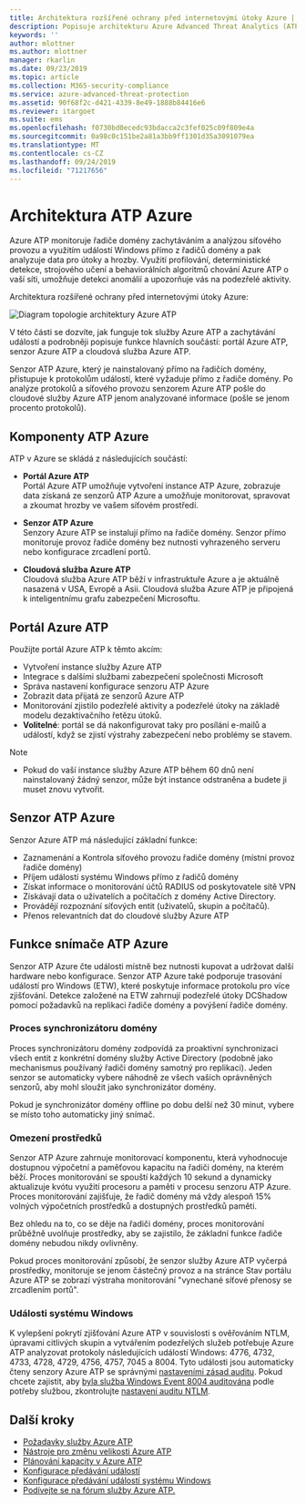 ```yaml
---
title: Architektura rozšířené ochrany před internetovými útoky Azure | Microsoft Docs
description: Popisuje architekturu Azure Advanced Threat Analytics (ATP).
keywords: ''
author: mlottner
ms.author: mlottner
manager: rkarlin
ms.date: 09/23/2019
ms.topic: article
ms.collection: M365-security-compliance
ms.service: azure-advanced-threat-protection
ms.assetid: 90f68f2c-d421-4339-8e49-1888b84416e6
ms.reviewer: itargoet
ms.suite: ems
ms.openlocfilehash: f0730bd0ecedc93bdacca2c3fef025c09f809e4a
ms.sourcegitcommit: 0a98c0c151be2a81a3bb9ff1301d35a3091079ea
ms.translationtype: MT
ms.contentlocale: cs-CZ
ms.lasthandoff: 09/24/2019
ms.locfileid: "71217656"
---
```

# <a name="azure-atp-architecture"></a>Architektura ATP Azure

Azure ATP monitoruje řadiče domény zachytáváním a analýzou síťového provozu a využitím událostí Windows přímo z řadičů domény a pak analyzuje data pro útoky a hrozby. Využití profilování, deterministické detekce, strojového učení a behaviorálních algoritmů chování Azure ATP o vaší síti, umožňuje detekci anomálií a upozorňuje vás na podezřelé aktivity.

Architektura rozšířené ochrany před internetovými útoky Azure:

![Diagram topologie architektury Azure ATP](media/atp-architecture-topology.png)

V této části se dozvíte, jak funguje tok služby Azure ATP a zachytávání událostí a podrobněji popisuje funkce hlavních součástí: portál Azure ATP, senzor Azure ATP a cloudová služba Azure ATP. 

Senzor ATP Azure, který je nainstalovaný přímo na řadičích domény, přistupuje k protokolům událostí, které vyžaduje přímo z řadiče domény. Po analýze protokolů a síťového provozu senzorem Azure ATP pošle do cloudové služby Azure ATP jenom analyzované informace (pošle se jenom procento protokolů). 

## <a name="azure-atp-components"></a>Komponenty ATP Azure
ATP v Azure se skládá z následujících součástí:

-   **Portál Azure ATP** <br>
Portál Azure ATP umožňuje vytvoření instance ATP Azure, zobrazuje data získaná ze senzorů ATP Azure a umožňuje monitorovat, spravovat a zkoumat hrozby ve vašem síťovém prostředí.  
-   **Senzor ATP Azure**<br>
Senzory Azure ATP se instalují přímo na řadiče domény. Senzor přímo monitoruje provoz řadiče domény bez nutnosti vyhrazeného serveru nebo konfigurace zrcadlení portů.

-   **Cloudová služba Azure ATP**<br>
Cloudová služba Azure ATP běží v infrastruktuře Azure a je aktuálně nasazená v USA, Evropě a Asii. Cloudová služba Azure ATP je připojená k inteligentnímu grafu zabezpečení Microsoftu. 

## <a name="azure-atp-portal"></a>Portál Azure ATP 
Použijte portál Azure ATP k těmto akcím:
- Vytvoření instance služby Azure ATP
- Integrace s dalšími službami zabezpečení společnosti Microsoft 
- Správa nastavení konfigurace senzoru ATP Azure 
- Zobrazit data přijatá ze senzorů Azure ATP
- Monitorování zjistilo podezřelé aktivity a podezřelé útoky na základě modelu dezaktivačního řetězu útoků.
- **Volitelné**: portál se dá nakonfigurovat taky pro posílání e-mailů a událostí, když se zjistí výstrahy zabezpečení nebo problémy se stavem.

> [!NOTE]
> - Pokud do vaší instance služby Azure ATP během 60 dnů není nainstalovaný žádný senzor, může být instance odstraněna a budete ji muset znovu vytvořit.

## <a name="azure-atp-sensor"></a>Senzor ATP Azure
Senzor Azure ATP má následující základní funkce:
- Zaznamenání a Kontrola síťového provozu řadiče domény (místní provoz řadiče domény)
- Příjem událostí systému Windows přímo z řadičů domény 
- Získat informace o monitorování účtů RADIUS od poskytovatele sítě VPN
- Získávají data o uživatelích a počítačích z domény Active Directory.
- Provádějí rozpoznání síťových entit (uživatelů, skupin a počítačů).
- Přenos relevantních dat do cloudové služby Azure ATP

 
## <a name="azure-atp-sensor-features"></a>Funkce snímače ATP Azure

Senzor ATP Azure čte události místně bez nutnosti kupovat a udržovat další hardware nebo konfigurace. Senzor ATP Azure také podporuje trasování událostí pro Windows (ETW), které poskytuje informace protokolu pro více zjišťování. Detekce založené na ETW zahrnují podezřelé útoky DCShadow pomocí požadavků na replikaci řadiče domény a povýšení řadiče domény.

### <a name="domain-synchronizer-process"></a>Proces synchronizátoru domény

Proces synchronizátoru domény zodpovídá za proaktivní synchronizaci všech entit z konkrétní domény služby Active Directory (podobně jako mechanismus používaný řadiči domény samotný pro replikaci). Jeden senzor se automaticky vybere náhodně ze všech vašich oprávněných senzorů, aby mohl sloužit jako synchronizátor domény. 

Pokud je synchronizátor domény offline po dobu delší než 30 minut, vybere se místo toho automaticky jiný snímač. 
    
### <a name="resource-limitations"></a>Omezení prostředků

Senzor ATP Azure zahrnuje monitorovací komponentu, která vyhodnocuje dostupnou výpočetní a paměťovou kapacitu na řadiči domény, na kterém běží. Proces monitorování se spouští každých 10 sekund a dynamicky aktualizuje kvótu využití procesoru a paměti v procesu senzoru ATP Azure. Proces monitorování zajišťuje, že řadič domény má vždy alespoň 15% volných výpočetních prostředků a dostupných prostředků paměti.

Bez ohledu na to, co se děje na řadiči domény, proces monitorování průběžně uvolňuje prostředky, aby se zajistilo, že základní funkce řadiče domény nebudou nikdy ovlivněny.

Pokud proces monitorování způsobí, že senzor služby Azure ATP vyčerpá prostředky, monitoruje se jenom částečný provoz a na stránce Stav portálu Azure ATP se zobrazí výstraha monitorování "vynechané síťové přenosy se zrcadlením portů".

### <a name="windows-events"></a>Události systému Windows

K vylepšení pokrytí zjišťování Azure ATP v souvislosti s ověřováním NTLM, úpravami citlivých skupin a vytvářením podezřelých služeb potřebuje Azure ATP analyzovat protokoly následujících událostí Windows: 4776, 4732, 4733, 4728, 4729, 4756, 4757, 7045 a 8004. Tyto události jsou automaticky čteny senzory Azure ATP se správnými [nastaveními zásad auditu](atp-advanced-audit-policy.md). Pokud chcete zajistit, aby [byla služba Windows Event 8004 auditována](configure-windows-event-collection.md##ntlm-authentication-using-windows-event-8004) podle potřeby službou, zkontrolujte [nastavení auditu NTLM](https://blogs.technet.microsoft.com/askds/2009/10/08/ntlm-blocking-and-you-application-analysis-and-auditing-methodologies-in-windows-7/).

## <a name="next-steps"></a>Další kroky

- [Požadavky služby Azure ATP](atp-prerequisites.md)
- [Nástroje pro změnu velikosti Azure ATP](http://aka.ms/trisizingtool)
- [Plánování kapacity v Azure ATP](atp-capacity-planning.md)
- [Konfigurace předávání událostí](configure-event-forwarding.md)
- [Konfigurace předávání událostí systému Windows](configure-event-forwarding.md)
- [Podívejte se na fórum služby Azure ATP.](https://aka.ms/azureatpcommunity)
